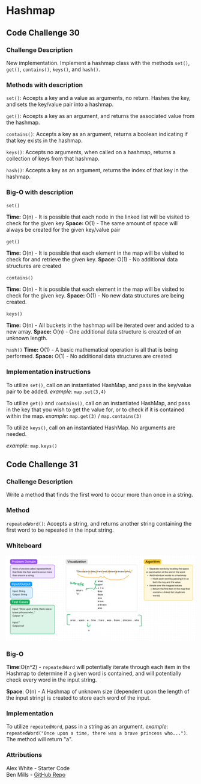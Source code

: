 # Hashmap

## Code Challenge 30

### Challenge Description

New implementation. Implement a hashmap class with the methods `set()`, `get()`,
`contains()`, `keys()`, and `hash()`.

### Methods with description

`set()`: Accepts a key and a value as arguments, no return. Hashes the key, and
sets the key/value pair into a hashmap.

`get()`: Accepts a key as an argument, and returns the associated value from the
hashmap.

`contains()`: Accepts a key as an argument, returns a boolean indicating if that
key exists in the hashmap.

`keys()`: Accepts no arguments, when called on a hashmap, returns a collection of
keys from that hashmap.

`hash()`: Accepts a key as an argument, returns the index of that key in the hashmap.

### Big-O with description
`set()`

**Time:** O(n) - It is possible that each node in the linked list will be visited to
check for the given key
**Space:** O(1) - The same amount of space will always be created for the given
key/value pair

`get()`

**Time:** O(n) - It is possible that each element in the map will be visited
to check for and retrieve the given key.
**Space:** O(1) - No additional data structures are created

`contains()`

**Time:** O(n) - It is possible that each element in the map will be visited to
check for the given key.
**Space:** O(1) - No new data structures are being created.

`keys()`

**Time:** O(n) - All buckets in the hashmap will be iterated over and added to a
new array.
**Space:** O(n) - One additional data structure is created of an unknown length.

`hash()`
**Time:** O(1) - A basic mathematical operation is all that is being performed.
**Space:** O(1) - No additional data structures are created

### Implementation instructions

To utilize `set()`, call on an instantiated HashMap, and pass in the key/value
pair to be added.
*example*: `map.set(3,4)`

To utilize `get()` and `contains()`, call on an instantiated HashMap, and pass in
the key that you wish to get the value for, or to check if it is contained within
the map.
*example*: `map.get(3)` / `map.contains(3)`

To utilize `keys()`, call on an instantiated HashMap. No arguments are needed.

*example*: `map.keys()`

## Code Challenge 31

### Challenge Description

Write a method that finds the first word to occur more than once in a string.

### Method

`repeatedWord()`: Accepts a string, and returns another string containing the
first word to be repeated in the input string.

### Whiteboard

![Repeated Word Whiteboard](repeatedword_whiteboard.png)

### Big-O
**Time**:O(n^2) - `repeatedWord` will potentially iterate through each item in the
Hashmap to determine if a given word is contained, and will potentially check
every word in the input string.

**Space**: O(n) - A Hashmap of unknown size (dependent upon the length of the input
string) is created to store each word of the input.

### Implementation

To utilize `repeatedWord`, pass in a string as an argument.
*example*: `repeatedWord("Once upon a time, there was a brave princess who...")`.
The method will return "a".

### Attributions

Alex White - Starter Code   
Ben Mills - [GitHub Repo](https://github.com/akkanben/data-structures-and-algorithms)

